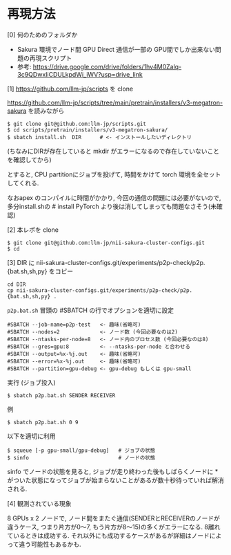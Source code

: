 # 再現方法

[0] 何のためのフォルダか

* Sakura 環境でノード間 GPU Direct 通信が一部の GPU間でしか出来ない問題の再現スクリプト
* 参考: https://drive.google.com/drive/folders/1hv4M0Zalq-3c9QDwxIiCDULkpdWi_iWV?usp=drive_link

[1] https://github.com/llm-jp/scripts を clone

https://github.com/llm-jp/scripts/tree/main/pretrain/installers/v3-megatron-sakura を読みながら

```
$ git clone git@github.com:llm-jp/scripts.git
$ cd scripts/pretrain/installers/v3-megatron-sakura/
$ sbatch install.sh  DIR      # <- インストールしたいディレクトリ
```

(ちなみにDIRが存在していると mkdir がエラーになるので存在していないことを確認してから)

とすると, CPU partitionにジョブを投げて, 時間をかけて torch 環境を全セットしてくれる.

なおapex のコンパイルに時間がかかり, 今回の通信の問題には必要がないので, 多分install.shの # install PyTorch より後は消してしまっても問題なさそう(未確認)

[2] 本レポを clone

```
$ git clone git@github.com:llm-jp/nii-sakura-cluster-configs.git
$ cd 
```

[3] DIR に nii-sakura-cluster-configs.git/experiments/p2p-check/p2p.{bat.sh,sh,py} をコピー

```
cd DIR
cp nii-sakura-cluster-configs.git/experiments/p2p-check/p2p.{bat.sh,sh,py} .
```

`p2p.bat.sh` 冒頭の #SBATCH の行でオプションを適切に設定

```
#SBATCH --job-name=p2p-test   <- 趣味(省略可)
#SBATCH --nodes=2             <- ノード数 (今回必要なのは2)
#SBATCH --ntasks-per-node=8   <- ノード内のプロセス数 (今回必要なのは8)
#SBATCH --gres=gpu:8          <- --ntasks-per-node と合わせる
#SBATCH --output=%x-%j.out    <- 趣味(省略可)
#SBATCH --error=%x-%j.out     <- 趣味(省略可)
#SBATCH --partition=gpu-debug <- gpu-debug もしくは gpu-small
```

実行 (ジョブ投入)

```
$ sbatch p2p.bat.sh SENDER RECEIVER
```

例

```
$ sbatch p2p.bat.sh 0 9
```

以下を適切に利用

```
$ squeue [-p gpu-small/gpu-debug]   # ジョブの状態
$ sinfo                             # ノードの状態
```

sinfo でノードの状態を見ると, ジョブが走り終わった後もしばらくノードに * がついた状態になってジョブが始まらないことがあるが数十秒待っていれば解消される.

[4] 観測されている現象

8 GPUs x 2 ノードで, ノード間をまたぐ通信(SENDERとRECEIVERのノードが違うケース, つまり片方が0〜7, もう片方が8〜15)の多くがエラーになる. 8離れているときは成功する. それ以外にも成功するケースがあるが詳細はノードによって違う可能性もあるかも.



